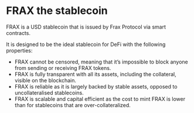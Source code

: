 # FRAX the stablecoin

FRAX is a USD stablecoin that is issued by Frax Protocol via smart contracts.

It is designed to be the ideal stablecoin for DeFi with the following properties:

* FRAX cannot be censored, meaning that it’s impossible to block anyone from sending or receiving FRAX tokens.
* FRAX is fully transparent with all its assets, including the collateral, visible on the blockchain.
* FRAX is reliable as it is largely backed by stable assets, opposed to uncollateralised stablecoins.
* FRAX is scalable and capital efficient as the cost to mint FRAX is lower than for stablecoins that are over-collateralized.

